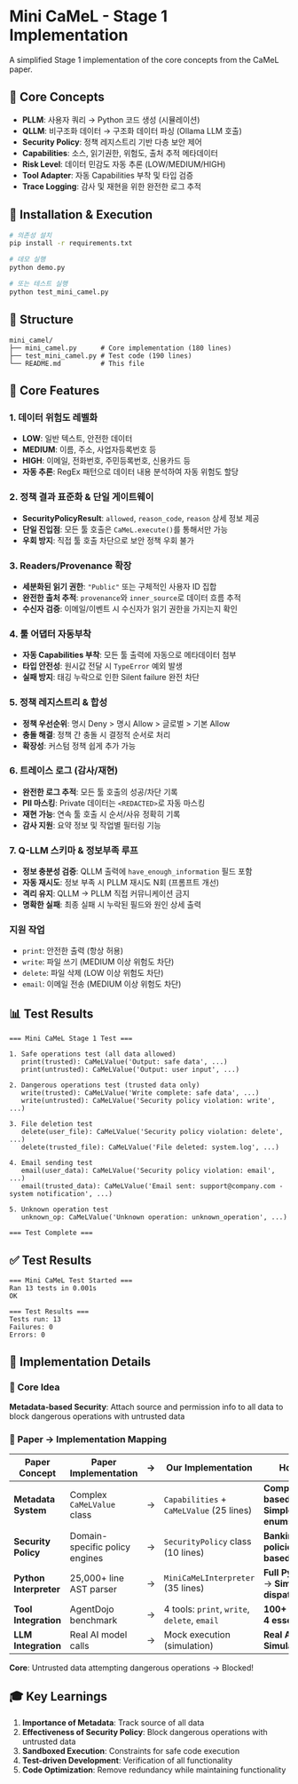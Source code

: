 # Mini CaMeL - Stage 1 Implementation

A simplified Stage 1 implementation of the core concepts from the CaMeL paper.

## 🎯 Core Concepts

- **PLLM**: 사용자 쿼리 → Python 코드 생성 (시뮬레이션)
- **QLLM**: 비구조화 데이터 → 구조화 데이터 파싱 (Ollama LLM 호출)
- **Security Policy**: 정책 레지스트리 기반 다층 보안 제어
- **Capabilities**: 소스, 읽기권한, 위험도, 출처 추적 메타데이터
- **Risk Level**: 데이터 민감도 자동 추론 (LOW/MEDIUM/HIGH)
- **Tool Adapter**: 자동 Capabilities 부착 및 타입 검증
- **Trace Logging**: 감사 및 재현을 위한 완전한 로그 추적

## 🚀 Installation & Execution

```bash
# 의존성 설치
pip install -r requirements.txt

# 데모 실행
python demo.py

# 또는 테스트 실행
python test_mini_camel.py
```

## 📁 Structure

```
mini_camel/
├── mini_camel.py      # Core implementation (180 lines)
├── test_mini_camel.py # Test code (190 lines)
└── README.md          # This file
```

## 🔬 Core Features

### 1. 데이터 위험도 레벨화
- **LOW**: 일반 텍스트, 안전한 데이터
- **MEDIUM**: 이름, 주소, 사업자등록번호 등
- **HIGH**: 이메일, 전화번호, 주민등록번호, 신용카드 등
- **자동 추론**: RegEx 패턴으로 데이터 내용 분석하여 자동 위험도 할당

### 2. 정책 결과 표준화 & 단일 게이트웨이
- **SecurityPolicyResult**: `allowed`, `reason_code`, `reason` 상세 정보 제공
- **단일 진입점**: 모든 툴 호출은 `CaMeL.execute()`를 통해서만 가능
- **우회 방지**: 직접 툴 호출 차단으로 보안 정책 우회 불가

### 3. Readers/Provenance 확장
- **세분화된 읽기 권한**: `"Public"` 또는 구체적인 사용자 ID 집합
- **완전한 출처 추적**: `provenance`와 `inner_source`로 데이터 흐름 추적
- **수신자 검증**: 이메일/이벤트 시 수신자가 읽기 권한을 가지는지 확인

### 4. 툴 어댑터 자동부착
- **자동 Capabilities 부착**: 모든 툴 출력에 자동으로 메타데이터 첨부
- **타입 안전성**: 원시값 전달 시 `TypeError` 예외 발생
- **실패 방지**: 태깅 누락으로 인한 Silent failure 완전 차단

### 5. 정책 레지스트리 & 합성
- **정책 우선순위**: 명시 Deny > 명시 Allow > 글로벌 > 기본 Allow
- **충돌 해결**: 정책 간 충돌 시 결정적 순서로 처리
- **확장성**: 커스텀 정책 쉽게 추가 가능

### 6. 트레이스 로그 (감사/재현)
- **완전한 로그 추적**: 모든 툴 호출의 성공/차단 기록
- **PII 마스킹**: Private 데이터는 `<REDACTED>`로 자동 마스킹
- **재현 가능**: 연속 툴 호출 시 순서/사유 정확히 기록
- **감사 지원**: 요약 정보 및 작업별 필터링 기능

### 7. Q-LLM 스키마 & 정보부족 루프
- **정보 충분성 검증**: QLLM 출력에 `have_enough_information` 필드 포함
- **자동 재시도**: 정보 부족 시 PLLM 재시도 N회 (프롬프트 개선)
- **격리 유지**: QLLM → PLLM 직접 커뮤니케이션 금지
- **명확한 실패**: 최종 실패 시 누락된 필드와 원인 상세 출력

### 지원 작업
- `print`: 안전한 출력 (항상 허용)
- `write`: 파일 쓰기 (MEDIUM 이상 위험도 차단)
- `delete`: 파일 삭제 (LOW 이상 위험도 차단)  
- `email`: 이메일 전송 (MEDIUM 이상 위험도 차단)

## 📊 Test Results

```
=== Mini CaMeL Stage 1 Test ===

1. Safe operations test (all data allowed)
   print(trusted): CaMeLValue('Output: safe data', ...)
   print(untrusted): CaMeLValue('Output: user input', ...)

2. Dangerous operations test (trusted data only)
   write(trusted): CaMeLValue('Write complete: safe data', ...)
   write(untrusted): CaMeLValue('Security policy violation: write', ...)

3. File deletion test
   delete(user_file): CaMeLValue('Security policy violation: delete', ...)
   delete(trusted_file): CaMeLValue('File deleted: system.log', ...)

4. Email sending test
   email(user_data): CaMeLValue('Security policy violation: email', ...)
   email(trusted_data): CaMeLValue('Email sent: support@company.com - system notification', ...)

5. Unknown operation test
   unknown_op: CaMeLValue('Unknown operation: unknown_operation', ...)

=== Test Complete ===
```

## ✅ Test Results

```
=== Mini CaMeL Test Started ===
Ran 13 tests in 0.001s
OK

=== Test Results ===
Tests run: 13
Failures: 0
Errors: 0
```

## 🔗 Implementation Details

### 📖 Core Idea
**Metadata-based Security**: Attach source and permission info to all data to block dangerous operations with untrusted data

### 🔧 Paper → Implementation Mapping

| Paper Concept | Paper Implementation | → | Our Implementation | How We Simplified |
|---------------|---------------------|---|-------------------|-------------------|
| **Metadata System** | Complex `CaMeLValue` class | → | `Capabilities` + `CaMeLValue` (25 lines) | **Complex frozenset-based capabilities** → **Simple Source + Reader enums** |
| **Security Policy** | Domain-specific policy engines | → | `SecurityPolicy` class (10 lines) | **Banking/workspace/slack policies** → **Single trust-based policy** |
| **Python Interpreter** | 25,000+ line AST parser | → | `MiniCaMeLInterpreter` (35 lines) | **Full Python AST parsing** → **Simple operation dispatch** |
| **Tool Integration** | AgentDojo benchmark | → | 4 tools: `print`, `write`, `delete`, `email` | **100+ AgentDojo tools** → **4 essential tools** |
| **LLM Integration** | Real AI model calls | → | Mock execution (simulation) | **Real API calls** → **Simulated responses** |

**Core**: Untrusted data attempting dangerous operations → Blocked!

## 🎓 Key Learnings

1. **Importance of Metadata**: Track source of all data
2. **Effectiveness of Security Policy**: Block dangerous operations with untrusted data
3. **Sandboxed Execution**: Constraints for safe code execution
4. **Test-driven Development**: Verification of all functionality
5. **Code Optimization**: Remove redundancy while maintaining functionality
